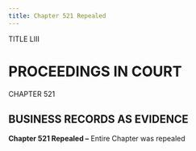 ```yaml
---
title: Chapter 521 Repealed
---
```


TITLE LIII
                                             
PROCEEDINGS IN COURT
====================

CHAPTER 521
                                             
BUSINESS RECORDS AS EVIDENCE
----------------------------

**Chapter 521 Repealed –** Entire Chapter was repealed
